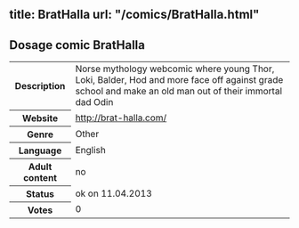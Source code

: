 title: BratHalla
url: "/comics/BratHalla.html"
---
Dosage comic BratHalla
-----------------------------------------

<table class="comicinfo">
<tr>
<th>Description</th><td>Norse mythology webcomic where young Thor, Loki, Balder, Hod and more face off against grade school and make an old man out of their immortal dad Odin</td>
</tr>
<tr>
<th>Website</th><td><a href="http://brat-halla.com/">http://brat-halla.com/</a></td>
</tr>
<tr>
<th>Genre</th><td>Other</td>
</tr>
<tr>
<th>Language</th><td>English</td>
</tr>
<tr>
<th>Adult content</th><td>no</td>
</tr>
<tr>
<th>Status</th><td>ok on 11.04.2013</td>
</tr>
<tr>
<th>Votes</th><td>0</div></td>
</tr>
</table>
